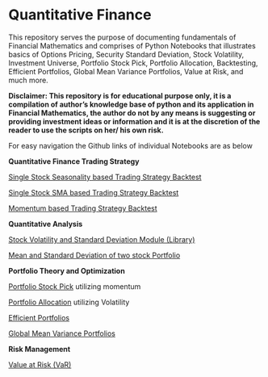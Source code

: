 # Quantitative Finance

This repository serves the purpose of documenting fundamentals of Financial Mathematics and comprises of Python Notebooks that illustrates basics of Options Pricing, Security Standard Deviation, Stock Volatility, Investment Universe, Portfolio Stock Pick, Portfolio Allocation, Backtesting, Efficient Portfolios, Global Mean Variance Portfolios, Value at Risk, and much more.

**Disclaimer: This repository is for educational purpose only, it is a compilation of author’s knowledge base of python and its application in Financial Mathematics, the author do not by any means is suggesting or providing investment ideas or information and it is at the discretion of the reader to use the scripts on her/ his own risk.** 

For easy navigation the Github links of individual Notebooks are as below

**Quantitative Finance Trading Strategy**

[Single Stock Seasonality based Trading Strategy Backtest](https://github.com/HAN1T/Quantitative_Finance/blob/main/Seasonal_Trading_Analysis_SingleStock.ipynb)

[Single Stock SMA based Trading Strategy Backtest](https://github.com/HAN1T/PythonFinance/blob/main/Backtest_SMA.ipynb)

[Momentum based Trading Strategy Backtest](https://github.com/HAN1T/Quantitative_Finance/blob/main/Portfolio%20Return.ipynb)



**Quantitative Analysis**

[Stock Volatility and Standard Deviation Module (Library)](https://github.com/HAN1T/Quantitative_Finance/blob/main/Docs/SD.py)

[Mean and Standard Deviation of two stock Portfolio](https://github.com/HAN1T/PythonFinance/blob/main/Mean%20%26%20SD%20for%202%20stock%20Portfolio.ipynb)



**Portfolio Theory and Optimization**

[Portfolio Stock Pick](https://github.com/HAN1T/Quantitative_Finance/blob/main/Stock%20Pick.ipynb) utilizing momentum

[Portfolio Allocation](https://github.com/HAN1T/Quantitative_Finance/blob/main/Position%20Allocation.ipynb) utilizing Volatility

[Efficient Portfolios](https://github.com/HAN1T/PythonFinance/blob/main/Efficient%20Portfolios.ipynb)

[Global Mean Variance Portfolios](https://github.com/HAN1T/PythonFinance/blob/main/Global%20Minimum%20Variance%20Portfolio%20(GMVP).ipynb)



**Risk Management**

[Value at Risk (VaR)](https://github.com/HAN1T/PythonFinance/blob/main/Value%20At%20Risk%20(VAR).ipynb)
